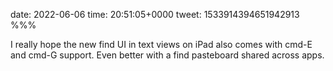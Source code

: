 date: 2022-06-06
time: 20:51:05+0000
tweet: 1533914394651942913
%%%

I really hope the new find UI in text views on iPad also comes with cmd-E and cmd-G support. Even better with a find pasteboard shared across apps.
